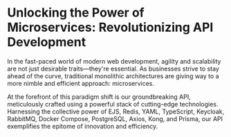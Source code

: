 # Unlocking the Power of Microservices: Revolutionizing API Development

In the fast-paced world of modern web development, agility and scalability are not just desirable traits—they're essential. As businesses strive to stay ahead of the curve, traditional monolithic architectures are giving way to a more nimble and efficient approach: microservices.

At the forefront of this paradigm shift is our groundbreaking API, meticulously crafted using a powerful stack of cutting-edge technologies. Harnessing the collective power of EJS, Redis, YAML, TypeScript, Keycloak, RabbitMQ, Docker Compose, PostgreSQL, Axios, Kong, and Prisma, our API exemplifies the epitome of innovation and efficiency.
